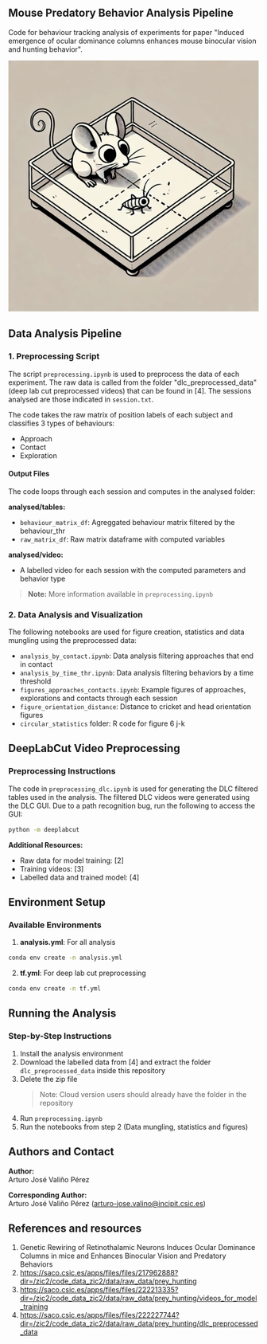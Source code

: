 ## Mouse Predatory Behavior Analysis Pipeline

Code for behaviour tracking analysis of experiments for paper "Induced emergence of ocular dominance columns enhances mouse binocular vision and hunting behavior".

![Mouse chasing cricket](docs/assets/chasing.png)

## Data Analysis Pipeline

### 1. Preprocessing Script
The script `preprocessing.ipynb` is used to preprocess the data of each experiment. The raw data is called from the folder "dlc_preprocessed_data" (deep lab cut preprocessed videos) that can be found in [4]. The sessions analysed are those indicated in `session.txt`.

The code takes the raw matrix of position labels of each subject and classifies 3 types of behaviours:
- Approach
- Contact  
- Exploration

#### Output Files
The code loops through each session and computes in the analysed folder:

**analysed/tables:**
- `behaviour_matrix_df`: Agreggated behaviour matrix filtered by the behaviour_thr
- `raw_matrix_df`: Raw matrix dataframe with computed variables

**analysed/video:**
- A labelled video for each session with the computed parameters and behavior type
> **Note:** More information available in `preprocessing.ipynb`

### 2. Data Analysis and Visualization
The following notebooks are used for figure creation, statistics and data mungling using the preprocessed data:

- `analysis_by_contact.ipynb`: Data analysis filtering approaches that end in contact
- `analysis_by_time_thr.ipynb`: Data analysis filtering behaviors by a time threshold
- `figures_approaches_contacts.ipynb`: Example figures of approaches, explorations and contacts through each session
- `figure_orientation_distance`: Distance to cricket and head orientation figures 
- `circular_statistics` folder: R code for figure 6 j-k

## DeepLabCut Video Preprocessing

### Preprocessing Instructions
The code in `preprocessing_dlc.ipynb` is used for generating the DLC filtered tables used in the analysis. The filtered DLC videos were generated using the DLC GUI. Due to a path recognition bug, run the following to access the GUI:

```bash
python -m deeplabcut
```

**Additional Resources:**
- Raw data for model training: [2]
- Training videos: [3]
- Labelled data and trained model: [4]

## Environment Setup

### Available Environments
1. **analysis.yml**: For all analysis
```bash
conda env create -n analysis.yml
```

2. **tf.yml**: For deep lab cut preprocessing
```bash
conda env create -n tf.yml
```

## Running the Analysis

### Step-by-Step Instructions
1. Install the analysis environment
2. Download the labelled data from [4] and extract the folder `dlc_preprocessed_data` inside this repository
3. Delete the zip file
   > Note: Cloud version users should already have the folder in the repository
4. Run `preprocessing.ipynb`
5. Run the notebooks from step 2 (Data mungling, statistics and figures)

## Authors and Contact

**Author:**  
Arturo José Valiño Pérez

**Corresponding Author:**  
Arturo José Valiño Pérez (arturo-jose.valino@incipit.csic.es)

## References and resources

1. Genetic Rewiring of Retinothalamic Neurons Induces Ocular Dominance Columns in mice and Enhances Binocular Vision and Predatory Behaviors 
2. https://saco.csic.es/apps/files/files/217962888?dir=/zic2/code_data_zic2/data/raw_data/prey_hunting
3. https://saco.csic.es/apps/files/files/222213335?dir=/zic2/code_data_zic2/data/raw_data/prey_hunting/videos_for_model_training
4. https://saco.csic.es/apps/files/files/222227744?dir=/zic2/code_data_zic2/data/raw_data/prey_hunting/dlc_preprocessed_data
